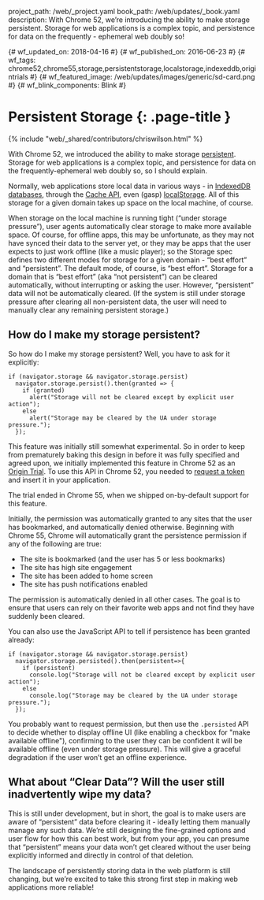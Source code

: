 project_path: /web/_project.yaml book_path: /web/updates/_book.yaml description: With Chrome 52, we’re introducing the ability to make storage persistent. Storage for web applications is a complex topic, and persistence for data on the frequently - ephemeral web doubly so!

{# wf_updated_on: 2018-04-16 #} {# wf_published_on: 2016-06-23 #} {# wf_tags: chrome52,chrome55,storage,persistentstorage,localstorage,indexeddb,origintrials #} {# wf_featured_image: /web/updates/images/generic/sd-card.png #} {# wf_blink_components: Blink #}

# Persistent Storage {: .page-title }

{% include "web/_shared/contributors/chriswilson.html" %}

With Chrome 52, we introduced the ability to make storage [persistent](https://storage.spec.whatwg.org/#persistence). Storage for web applications is a complex topic, and persistence for data on the frequently-ephemeral web doubly so, so I should explain.

Normally, web applications store local data in various ways - in [IndexedDB databases](https://developer.mozilla.org/en-US/docs/Web/API/IndexedDB_API), through the [Cache API](https://developer.mozilla.org/en-US/docs/Web/API/Cache), even (gasp) [localStorage](https://developer.mozilla.org/en-US/docs/Web/API/Window/localStorage). All of this storage for a given domain takes up space on the local machine, of course.

When storage on the local machine is running tight (“under storage pressure”), user agents automatically clear storage to make more available space. Of course, for offline apps, this may be unfortunate, as they may not have synced their data to the server yet, or they may be apps that the user expects to just work offline (like a music player); so the Storage spec defines two different modes for storage for a given domain - “best effort” and “persistent”. The default mode, of course, is “best effort”. Storage for a domain that is “best effort” (aka “not persistent”) can be cleared automatically, without interrupting or asking the user. However, “persistent” data will not be automatically cleared. (If the system is still under storage pressure after clearing all non-persistent data, the user will need to manually clear any remaining persistent storage.)

## How do I make my storage persistent?

So how do I make my storage persistent? Well, you have to ask for it explicitly:

    if (navigator.storage && navigator.storage.persist)
      navigator.storage.persist().then(granted => {
        if (granted)
          alert("Storage will not be cleared except by explicit user action");
        else
          alert("Storage may be cleared by the UA under storage pressure.");
      });
    

This feature was initially still somewhat experimental. So in order to keep from prematurely baking this design in before it was fully specified and agreed upon, we initially implemented this feature in Chrome 52 as an [Origin Trial](https://github.com/GoogleChrome/OriginTrials/blob/gh-pages/developer-guide.md). To use this API in Chrome 52, you needed to [request a token](https://github.com/GoogleChrome/OriginTrials/blob/gh-pages/developer-guide.md#how-do-i-enable-an-experimental-feature-on-my-origin) and insert it in your application.

The trial ended in Chrome 55, when we shipped on-by-default support for this feature.

Initially, the permission was automatically granted to any sites that the user has bookmarked, and automatically denied otherwise. Beginning with Chrome 55, Chrome will automatically grant the persistence permission if any of the following are true:

- The site is bookmarked (and the user has 5 or less bookmarks)
- The site has high site engagement
- The site has been added to home screen
- The site has push notifications enabled

The permission is automatically denied in all other cases. The goal is to ensure that users can rely on their favorite web apps and not find they have suddenly been cleared.

You can also use the JavaScript API to tell if persistence has been granted already:

    if (navigator.storage && navigator.storage.persist)
      navigator.storage.persisted().then(persistent=>{
        if (persistent)
          console.log("Storage will not be cleared except by explicit user action");
        else
          console.log("Storage may be cleared by the UA under storage pressure.");
      });
    

You probably want to request permission, but then use the `.persisted` API to decide whether to display offline UI (like enabling a checkbox for "make available offline"), confirming to the user they can be confident it will be available offline (even under storage pressure). This will give a graceful degradation if the user won’t get an offline experience.

## What about “Clear Data”? Will the user still inadvertently wipe my data?

This is still under development, but in short, the goal is to make users are aware of “persistent” data before clearing it - ideally letting them manually manage any such data. We’re still designing the fine-grained options and user flow for how this can best work, but from your app, you can presume that “persistent” means your data won’t get cleared without the user being explicitly informed and directly in control of that deletion.

The landscape of persistently storing data in the web platform is still changing, but we’re excited to take this strong first step in making web applications more reliable!